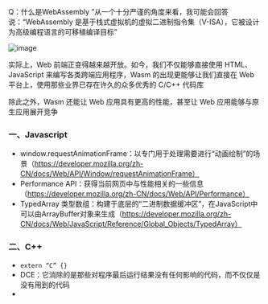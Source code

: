 Q：什么是WebAssembly
”从一个十分严谨的角度来看，我可能会回答说：“WebAssembly 是基于栈式虚拟机的虚拟二进制指令集（V-ISA），它被设计为高级编程语言的可移植编译目标”

![image](https://user-images.githubusercontent.com/53267289/140261493-374956c9-e6c6-435e-8f45-4429fcd5adc9.png)

实际上，Web 前端正变得越来越开放。如今，我们不仅能够直接使用 HTML、JavaScript 来编写各类跨端应用程序，Wasm 的出现更能够让我们直接在 Web 平台上，使用那些业界已存在许久的众多优秀的 C/C++ 代码库

除此之外，Wasm 还能让 Web 应用具有更高的性能，甚至让 Web 应用能够与原生应用展开竞争


### 一、Javascript
- window.requestAnimationFrame：以专门用于处理需要进行“动画绘制”的场景（https://developer.mozilla.org/zh-CN/docs/Web/API/Window/requestAnimationFrame）
- Performance API：获得当前网页中与性能相关的一些信息（https://developer.mozilla.org/zh-CN/docs/Web/API/Performance）
- TypedArray 类型数组：构建于底层的“二进制数据缓冲区”，在JavaScript中可以由ArrayBuffer对象来生成（https://developer.mozilla.org/zh-CN/docs/Web/JavaScript/Reference/Global_Objects/TypedArray）

### 二、C++
- `extern “C” {}`
- DCE：它消除的是那些对程序最后运行结果没有任何影响的代码，而不仅仅是没有用到的代码
- 












